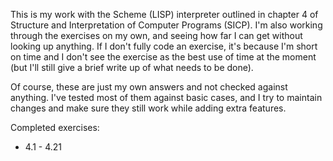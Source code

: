 This is my work with the Scheme (LISP) interpreter outlined in chapter 4 of Structure and Interpretation
of Computer Programs (SICP). I'm also working through the exercises on my own, and seeing how far I can
get without looking up anything. If I don't fully code an exercise, it's because I'm short on time and
I don't see the exercise as the best use of time at the moment (but I'll still give a brief write up
of what needs to be done).

Of course, these are just my own answers and not checked against anything. I've tested most of them against
basic cases, and I try to maintain changes and make sure they still work while adding extra features.

Completed exercises:
 - 4.1 - 4.21
